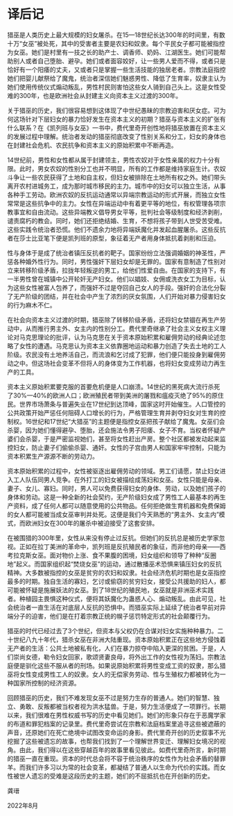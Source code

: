  

# 译后记

猎巫是人类历史上最大规模的妇女屠杀。在15—18世纪长达300年的时间里，有数十万“女巫”被处死，其中的受害者主要是农妇和奴隶。每个平民女子都可能被指控为女巫。她们是村里有一技之长的助产士、调香师、奶妈、江湖医生。她们可能帮助别人或者自己堕胎、避孕。她们或者面容姣好，让一些男人爱而不得，或者只是恰好有一个阳痿的丈夫，又或者只是掌握一些生活技能的独居老者。宗教法庭指控她们把婴儿献祭给了魔鬼，统治者深信她们魅惑男性、降低了生育率，奴隶主认为她们使用传统仪式煽动叛乱，男性村民则害怕这些女人骑到自己头上。这是女性受难的300年，也是欧洲社会从封建主义向资本主义过渡的300年。

关于猎巫的历史，我们很容易想到这体现了中世纪愚昧的宗教迫害和厌女症。可为何这场针对下层妇女的暴力恰好发生在资本主义的初期？猎巫与资本主义的扩张有什么联系？在《凯列班与女巫》一书中，费代里奇开创性地将猎巫放置在资本主义的发展过程中理解。统治者发动的猎巫彻底改变了性别关系和分工，妇女的身体也在封建社会危机、农民抗争和资本主义的原始积累中不断再造。

14世纪前，男性和女性都从属于封建领主，男性农奴对于女性亲属的权力十分有限。此时，男女农奴的性别分工也并不明显，所有的工作都是维持家庭生计。农奴斗争让一些农民获得了土地和自主权，但妇女被排除在土地所有权之外。她们带头离开农村进城务工，成为那时城市移民的主力。城市中的妇女可以独立生活，从事各种手工劳动。欧洲农奴的反抗运动通常以异端宗教运动的形式开展，而独立女性常常是这些抗争中的主力。女性在异端运动中有着更平等的地位，有权管理各项宗教事宜和自由流动。这些异端教义倡导男女平等，批判社会等级制度和经济剥削，谴责腐朽的教会。同时，她们还拒绝结婚、生育，不想将孩子带到人世受苦受难。这些实践令统治者恐慌。他们不遗余力地将异端妖魔化并发起血腥屠杀。这些反抗者在莎士比亚笔下便是凯列班的原型，象征着无产者用身体抵抗着剥削和压迫。

性与身体于是成了统治者镇压反抗者的靶子。国家纷纷立法强调婚姻的神圣性，严惩各种婚外性行为。同时，男性强奸下层妇女却是无罪的。国家有意制造了性别对立来转移阶级矛盾，拉拢年轻叛逆的男工，给他们性爱自由。在国家的支持下，有一半男性曾在城镇中公开轮奸无产妇女。他们以娼妓、女佣或洗衣女工为目标，认为这些女性被富人包养了，而强奸不过是夺回自己女人的手段。强奸的合法化分裂了无产阶级的团结，并在社会中产生了浓烈的厌女氛围，人们开始对暴力侵害妇女的行为麻木不仁。

在社会向资本主义过渡的时期，猎巫除了转移阶级矛盾，还将妇女禁锢在再生产劳动中，从而推行男主外、女主内的性别分工。费代里奇继承了社会主义女权主义理论对马克思理论的批评，认为马克思在关于资本原始积累和雇佣劳动的经典论述忽略了女性的遭遇。马克思认为资本主义依靠圈地运动和暴力创造了失去土地的工人阶级。农民没有土地养活自己，而流浪和乞讨成了犯罪，他们便只能投身到雇佣劳动之中。但这场社会变革不但将人的身体变为工作机器，也将妇女变成劳动力再生产的工具。

资本主义原始积累要克服的首要危机便是人口崩溃。14世纪的黑死病大流行杀死了30%—40%的欧洲人口；欧洲殖民者带到美洲的屠戮和瘟疫灭绝了95%的原住民。世界市场萧条与普遍失业在17世纪到达顶峰，国家这时开始催生。人口管控的公共政策开始严惩任何阻碍人口增长的行为，严格管理生育并剥夺妇女对生育的控制权。16世纪和17世纪“大猎巫”的主题便是指控女巫把孩子献给了魔鬼。女巫们会杀婴，因为她们懂得避孕、堕胎，还会施法令男子阳痿、女子不育。当权者怀疑产婆们会杀婴，于是严密监视她们，甚至将女性赶出产房。整个社区都被发动起来监控妇女，防止妻子们偷偷杀婴、通奸。女性的子宫由男人和国家牢牢控制，只能为资本积累生产源源不断的劳动力。

资本原始积累的过程中，女性被驱逐出雇佣劳动的领域。男工们请愿，禁止妇女进入工人队伍同男人竞争。在外打工的妇女被描绘成荡妇和女巫。女性只能是母亲、妻子、女儿、寡妇。同时，男人可以免费获得妇女的身体、劳动，以及她们孩子的身体和劳动。这是一种全新的社会契约，无产阶级妇女成了男性工人最基本的再生产资料，成了任何人都可以随意使用的公共物品。任何拒绝做生育机器和免费保姆的女人都可能被当成女巫审判并处死。这便是我们今天熟悉的“男主外、女主内”模式，而欧洲妇女在300年的屠杀中被迫接受了这套安排。

在被围猎的300年里，女性从来没有停止过反抗。但她们的反抗总是被历史学家忽视。正如在拉丁美洲的革命中，凯列班是反抗殖民者的象征，而非他的母亲——西考拉克斯女巫。面对物价上涨、食不果腹的困境，妇女组织和领导了种种“反圈地”起义。而国家组织起“焚烧女巫”的运动，通过散播巫术恐惧来镇压妇女的反抗精神。大多数被指控的女巫是贫穷的农妇和奴隶。社会经济危机时期也是女巫指控最多的时期。独自生活的寡妇，乞讨或偷窃的贫穷妇女，接受公共援助的妇人，都可能被怀疑是施展妖法的女巫。到了18世纪的殖民地，女巫就是非洲巫术实践者。种植园主畏惧这种仪式，便将其妖魔化为蛊惑人心、煽动叛乱。由此可见，社会统治者一直生活在对底层人反抗的恐惧中。而猎巫实际上延续了统治者早前对异端分子的迫害，他们是在打着宗教正统的幌子惩罚特定形式的社会颠覆行为。

猎巫的时代已经过去了3个世纪，但资本与父权仍在合谋对妇女实施种种暴力。二十世纪八九十年代，猎杀女巫在非洲大陆重现。资本原始积累正在这些地方侵蚀着无产者的生活：公共土地被私有化，人们在暴力掠夺中陷入更深的贫困。于是，人们崇尚女德，勒令妇女回家，歌颂贤妻良母，将外出工作的女性视为荡妇。宗教法庭便是驯化这些不服从者的刑场。如果说原始积累将男性变成工资的奴隶，那么猎巫将女性变成男性工人的奴隶。女人的无偿家务劳动、性与生殖权力都被转化为一种国家所控制的经济资源。

回顾猎巫的历史，我们不难发现女巫不过是努力生存的普通人。她们的智慧、独立、勇敢、反叛都被当权者视为洪水猛兽。于是，努力生活便成了一项罪行。长期以来，我们很难在男性权威书写的历史中看见她们。她们的形象只存在于恶魔学家的布道和罪犯档案的记录里。费代里奇尝试在宗教和法庭档案里追寻这些被遮蔽的声音，还原她们在死亡绝境中试图改变命运的身影。费代里奇开创的历史叙事不光挖掘了这些被遗忘的故事，也帮我们找到了一个理解世界变迁、理解妇女境况的视角。由此，我们得以在这些穿越百年的故事里看见彼此。如费代里奇所言，新时期的猎巫一直在重现。资本的时代总会将不容于统治秩序的女性作为社会矛盾的替罪羊。而我们许多习以为常的社会变革，都凝结了普通人以生命为代价的实践。而女性被世人遗忘的受难是这段历史的主题，她们的不屈抵抗也在开创新的历史。

龚瑨

2022年8月